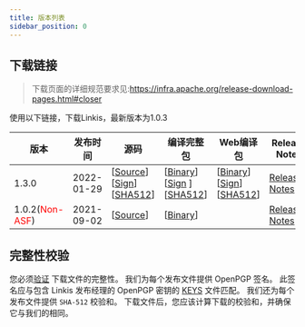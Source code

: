 ```yaml
---
title: 版本列表
sidebar_position: 0
--- 
```

## 下载链接
>下载页面的详细规范要求见:https://infra.apache.org/release-download-pages.html#closer

使用以下链接，下载Linkis，最新版本为1.0.3


| 版本 | 发布时间 | 源码| 编译完整包|Web编译包| Release Notes|
|---|---|---|---|---|---|
| 1.3.0 | 2022-01-29 |[[Source](https://www.apache.org/dyn/closer.lua/incubator/linkis/release-1.0.3/apache-linkis-1.0.3-incubating-src.tar.gz)] [[Sign](https://downloads.apache.org/incubator/linkis/release-1.0.3/apache-linkis-1.0.3-incubating-src.tar.gz.asc)] [[SHA512](https://downloads.apache.org/incubator/linkis/release-1.0.3/apache-linkis-1.0.3-incubating-src.tar.gz.sha512)]|[[Binary](https://www.apache.org/dyn/closer.lua/incubator/linkis/release-1.0.3/apache-linkis-1.0.3-incubating-bin.tar.gz)] [[Sign](https://downloads.apache.org/incubator/linkis/release-1.0.3/apache-linkis-1.0.3-incubating-bin.tar.gz.asc) ][[SHA512](https://downloads.apache.org/incubator/linkis/release-1.0.3/apache-linkis-1.0.3-incubating-bin.tar.gz.sha512)] |[[Binary](https://www.apache.org/dyn/closer.lua/incubator/linkis/release-1.0.3/apache-linkis-1.0.3-incubating-web-bin.tar.gz)] [[Sign](https://downloads.apache.org/incubator/linkis/release-1.0.3/apache-linkis-1.0.3-incubating-web-bin.tar.gz.asc )] [[SHA512](https://downloads.apache.org/incubator/linkis/release-1.0.3/apache-linkis-1.0.3-incubating-web-bin.tar.gz.sha512)]| [Release-Notes](release-note-1.0.3.md)|
| 1.0.2(<font color='red'>Non-ASF</font>) | 2021-09-02 | [[Source](https://github.com/apache/incubator-linkis/archive/refs/tags/1.0.2.tar.gz)]| [[Binary](https://osp-1257653870.cos.ap-guangzhou.myqcloud.com/WeDatasphere/Linkis/1.0.2/wedatasphere-linkis-1.0.2-combined-package-dist.tar.gz)]| |[Release-Notes](release-note-1.0.2.md)|

## 完整性校验
您必须[验证](https://www.apache.org/info/verification.html) 下载文件的完整性。 我们为每个发布文件提供 OpenPGP 签名。 此签名应与包含 Linkis 发布经理的 OpenPGP 密钥的 [KEYS](https://downloads.apache.org/incubator/linkis/KEYS) 文件匹配。 我们还为每个发布文件提供 <code>SHA-512</code> 校验和。 下载文件后，您应该计算下载的校验和，并确保它与我们的相同。
